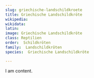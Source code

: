 ```yaml
---
slug: griechische-landschildkroete
title: Griechische Landschildkröte
wikipedia: 
wikidata: 
latin:
image: Griechische Landschildkröte
class: Reptilien
order:  Schildkröten
family:  Landschildkröten
species:  Griechische Landschildkröte

---
```


I am content.
